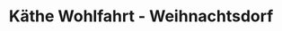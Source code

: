 ---
title: "Käthe Wohlfahrt - Weihnachtsdorf"
url: /rothenburg-ob-der-tauber/kaethe-wohlfahrt-weihnachtsdorf/
shop: Andenken
---
